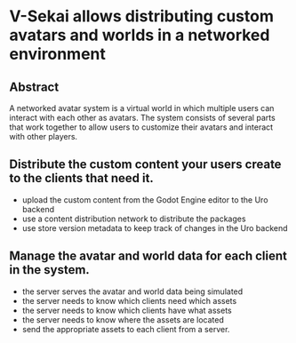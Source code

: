 # V-Sekai allows distributing custom avatars and worlds in a networked environment

## Abstract 

A networked avatar system is a virtual world in which multiple users can interact with each other as avatars. The system consists of several parts that work together to allow users to customize their avatars and interact with other players.

## Distribute the custom content your users create to the clients that need it.

* upload the custom content from the Godot Engine editor to the Uro backend
* use a content distribution network to distribute the packages
* use store version metadata to keep track of changes in the Uro backend

## Manage the avatar and world data for each client in the system.

* the server serves the avatar and world data being simulated
* the server needs to know which clients need which assets
* the server needs to know which clients have what assets
* the server needs to know where the assets are located
* send the appropriate assets to each client from a server.



